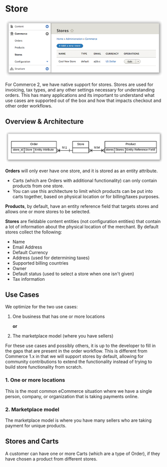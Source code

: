 # Store

![Store landing page](images/store-landing-page.png)

For Commerce 2, we have native support for stores. Stores are used for invoicing, tax types, and any other settings necessary for understanding orders. This has many applications and its important to understand what use cases are supported out of the box and how that impacts checkout and other order workflows.

## Overview & Architecture

![Store Entity Diagram. Stores are M:M for products and M:1 for Orders.](images/store-entity-diagram.png)

**Orders** will only ever have one store, and it is stored as an entity attribute.
* Carts (which are Orders with additional functionality) can only contain products from one store. 
* You can use this architecture to limit which products can be put into carts together, based on physical location or for billing/taxes purposes.

**Products**, by default, have an entity reference field that targets stores and allows one or more stores to be selected.

**Stores** are fieldable content entities (not configuration entities) that contain a lot of information about the physical location of the merchant. By default stores collect the following:
* Name
* Email Address
* Default Currency
* Address (used for determining taxes)
* Supported billing countries
* Owner
* Default status (used to select a store when one isn't given)
* Tax information

## Use Cases

We optimize for the two use cases: 

1. One business that has one or more locations

   **or**
   
2. The marketplace model (where you have sellers)

For these use cases and possibly others, it is up to the developer to fill in the gaps that are present in the order workflow. This is different from Commerce 1.x in that we will support stores by default, allowing for community contributions to extend the functionality instead of trying to build store functionality from scratch.

### 1. One or more locations

This is the most common eCommerce situation where we have a single person, company, or organization that is taking payments online. 

### 2. Marketplace model

The marketplace model is where you have many sellers who are taking payment for unique products.

## Stores and Carts

A customer can have one or more Carts (which are a type of Order), if they have chosen a product from different stores.